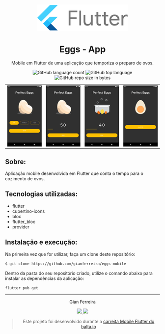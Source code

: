 <h3 align="center">
  <img alt="Eggs App" src="https://github.com/gianferreira/eggs-mobile/blob/master/screens/flutter-logo.png" height="85px"/>
</h3>

<h1 align="center">
  Eggs - App
</h1>

<p align="center">Mobile em Flutter de uma aplicação que temporiza o preparo de ovos.</p>

<p align="center">
  <img alt="GitHub language count" src="https://img.shields.io/github/languages/count/gianferreira/eggs-mobile">
  <img alt="GitHub top language" src="https://img.shields.io/github/languages/top/gianferreira/eggs-mobile">
  <img alt="GitHub repo size in bytes" src="https://img.shields.io/github/repo-size/gianferreira/eggs-mobile">
</p>

<table>
  <tr>
    <td>
      <img alt="Home" src="https://github.com/gianferreira/eggs-mobile/blob/master/screens/home.png" width="250px"/>
    </td>
    <td>
      <img alt="Begin" src="https://github.com/gianferreira/eggs-mobile/blob/master/screens/begin.png" width="250px"/>
    </td>
    <td>
      <img alt="Loading" src="https://github.com/gianferreira/eggs-mobile/blob/master/screens/loading.png" width="250px"/>
    </td>
    <td>
      <img alt="Done" src="https://github.com/gianferreira/eggs-mobile/blob/master/screens/done.png" width="250px"/>
    </td>
  </tr>
</table>

## Sobre:

Aplicação mobile desenvolvida em Flutter que conta o tempo para o cozimento de ovos.

## Tecnologias utilizadas:

- flutter
- cupertino-icons
- bloc
- flutter_bloc
- provider

## Instalação e execução:

Na primeira vez que for utilizar, faça um clone deste repositório:

```bash
$ git clone https://github.com/gianferreira/eggs-mobile
```

Dentro da pasta do seu repositório criado, utilize o comando abaixo para instalar as dependências da aplicação:

```bash
flutter pub get
```
---

<p align="center"> Gian Ferreira </p>
<p align="center">
  <a alt="Gian Ferreira" href="https://www.linkedin.com/in/gian-ferreira">
    <img src="https://img.shields.io/badge/LinkedIn-Gian_Ferreira-7750a9179?logo=linkedin"/>
  </a>
  <a alt="Gian Ferreira" href="https://github.com/gianferreira">
    <img src="https://img.shields.io/badge/Gian_Ferreira-GitHub-000?logo=github"/>
  </a>
</p>

<blockquote align="center">
  Este projeto foi desenvolvido durante a
    <a href="https://balta.io/carreiras/desenvolvedor-mobile-flutter">
      carreita Mobile Flutter do balta.io
    </a>
</blockquote>